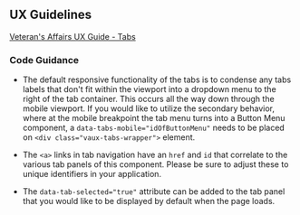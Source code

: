 ## UX Guidelines

[Veteran's Affairs UX Guide - Tabs](#)

### Code Guidance

* The default responsive functionality of the tabs is to condense any tabs labels that don't fit within the viewport into a dropdown menu to the right of the tab container. This occurs all the way down through the mobile viewport. If you would like to utilize the secondary behavior, where at the mobile breakpoint the tab menu turns into a Button Menu component, a ```data-tabs-mobile="idOfButtonMenu"``` needs to be placed on ```<div class="vaux-tabs-wrapper">``` element.

* The ```<a>``` links in tab navigation have an ```href``` and ```id``` that correlate to the various tab panels of this component. Please be sure to adjust these to unique identifiers in your application.

* The ```data-tab-selected="true"``` attribute can be added to the tab panel that you would like to be displayed by default when the page loads.